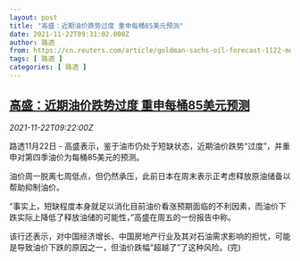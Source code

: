 ```yaml
---
layout: post
title: "高盛：近期油价跌势过度 重申每桶85美元预测"
date: 2021-11-22T09:31:02.000Z
author: 路透
from: https://cn.reuters.com/article/goldman-sachs-oil-forecast-1122-mon-idCNKBS2I70MQ
tags: [ 路透 ]
categories: [ 路透 ]
---
```

<!--1637573462000-->
[高盛：近期油价跌势过度 重申每桶85美元预测](https://cn.reuters.com/article/goldman-sachs-oil-forecast-1122-mon-idCNKBS2I70MQ)
------

<div>
<div><i>2021-11-22T09:22:00Z</i></div><p>路透11月22日 - 高盛表示，鉴于油市仍处于短缺状态，近期油价跌势“过度”，并重申对第四季油价为每桶85美元的预测。</p><p>油价周一脱离七周低点，但仍然承压，此前日本在周末表示正考虑释放原油储备以帮助抑制油价。</p><p>“事实上，短缺程度本身就足以消化目前油价看涨预期面临的不利因素，而油价下跌实际上降低了释放油储的可能性，”高盛在周五的一份报告中称。</p><p>该行还表示，对中国经济增长、中国房地产行业及其对石油需求影响的担忧，可能是导致油价下跌的原因之一，但油价跌幅“超越了”了这种风险。(完)</p>
</div>
